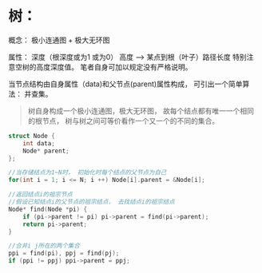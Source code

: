 # 树：

概念： 极小连通图 +  极大无环图

属性： 深度（根深度或为1 或为0） 高度   –> 某点到根（叶子）路径长度  特别注意空树的高度深度值。   笔者自身可加以规定没有严格说明。

当节点结构由自身属性（data)和父节点(parent)属性构成， 可引出一个简单算法： 并查集。

> 树自身构成一个极小连通图，极大无环图， 故每个结点都有唯一一个相同的根节点， 树与树之间可等价看作一个又一个的不同的集合。 

```c++
struct Node {
    int data;
    Node* parent;
};

//当存储结点为1~N时， 初始化时每个结点的父节点为自己
for(int i = 1; i <= N; i ++) Node[i].parent = &Node[i];

//返回结点i的祖宗节点
//假设已知结点i的父节点的祖宗结点， 去找结点i的祖宗结点
Node* find(Node *pi) {
    if (pi->parent != pi) pi->parent = find(pi->parent);
    return pi->parent;
}

//合并i j所在的两个集合
ppi = find(pi), ppj = find(pj);
if (ppi != ppj) ppi->parent = ppj;
```



